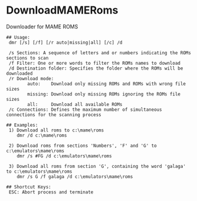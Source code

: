# DownloadMAMERoms
Downloader for MAME ROMS

    ## Usage:
     dmr [/s] [/f] [/r auto|missing|all] [/c] /d

     /s Sections: A sequence of letters and or numbers indicating the ROMs sections to scan
     /f Filter: One or more words to filter the ROMs names to download
     /d Destination folder: Specifies the folder where the ROMs will be downloaded
     /r Download mode:
            auto:    Download only missing ROMs and ROMs with wrong file sizes
            missing: Download only missing ROMs ignoring the ROMs file sizes
            all:     Download all available ROMs
     /c Connections: Defines the maximum number of simultaneous connections for the scanning process

    ## Examples:
     1) Download all roms to c:\mame\roms
        dmr /d c:\mame\roms

     2) Download roms from sections 'Numbers', 'F' and 'G' to c:\emulators\mame\roms
        dmr /s #FG /d c:\emulators\mame\roms

     3) Download all roms from section 'G', containing the word 'galaga' to c:\emulators\mame\roms
        dmr /s G /f galaga /d c:\emulators\mame\roms

    ## Shortcut Keys:
     ESC: Abort process and terminate
